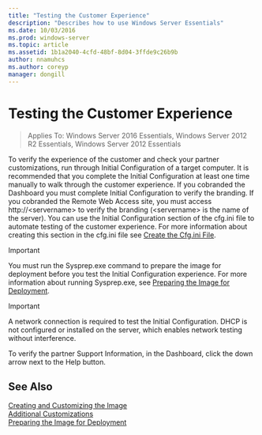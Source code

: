 ```yaml
---
title: "Testing the Customer Experience"
description: "Describes how to use Windows Server Essentials"
ms.date: 10/03/2016
ms.prod: windows-server
ms.topic: article
ms.assetid: 1b1a2040-4cfd-48bf-8d04-3ffde9c26b9b
author: nnamuhcs
ms.author: coreyp
manager: dongill
---
```


# Testing the Customer Experience

>Applies To: Windows Server 2016 Essentials, Windows Server 2012 R2 Essentials, Windows Server 2012 Essentials

To verify the experience of the customer and check your partner customizations, run through Initial Configuration of a target computer. It is recommended that you complete the Initial Configuration at least one time manually to walk through the customer experience. If you cobranded the Dashboard you must complete Initial Configuration to verify the branding. If you cobranded the Remote Web Access site, you must access http://<servername\> to verify the branding (<servername\> is the name of the server). You can use the Initial Configuration section of the cfg.ini file to automate testing of the customer experience. For more information about creating this section in the cfg.ini file see [Create the Cfg.ini File](Create-the-Cfg.ini-File.md).  
  
> [!IMPORTANT]
>  You must run the Sysprep.exe command to prepare the image for deployment before you test the Initial Configuration experience. For more information about running Sysprep.exe, see [Preparing the Image for Deployment](Preparing-the-Image-for-Deployment.md).  
  
> [!IMPORTANT]
>  A network connection is required to test the Initial Configuration. DHCP is not configured or installed on the server, which enables network testing without interference.  
  
 To verify the partner Support Information, in the Dashboard, click the down arrow next to the Help button.  
  
## See Also  
 [Creating and Customizing the Image](Creating-and-Customizing-the-Image.md)   
 [Additional Customizations](Additional-Customizations.md)   
 [Preparing the Image for Deployment](Preparing-the-Image-for-Deployment.md)